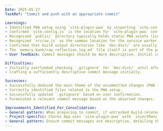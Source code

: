 ```yaml
---
Date: 2025-05-27
TaskRef: "Commit and push with an appropriate commit"

Learnings:
- Identified PWA setup using `vite-plugin-pwa` by inspecting `vite.config.js` and untracked files like `public/` and `src/sw.js`.
- Confirmed `vite.config.js` is the location for `vite-plugin-pwa` configuration, including manifest details and service worker strategy (`injectManifest`).
- Recognized `public/` directory typically holds static PWA assets (icons, manifest files).
- Recognized `src/sw.js` as the common location for the service worker source file when using `injectManifest`.
- Confirmed that build output directories like `dev-dist/` are usually added to `.gitignore`.
- The `memory-bank/raw_reflection_log.md` file itself is part of the project's tracking and should be included in commits.
- User feedback: Commit messages should be more descriptive. Initial commit "feat: Implement PWA with vite-plugin-pwa and update dependencies" was not sufficient.

Difficulties:
- Initially overlooked checking `.gitignore` for `dev-dist/` until after `git status` revealed it as untracked. Future git operations could benefit from checking `.gitignore` status for build-related directories earlier if untracked build outputs are present.
- Crafting a sufficiently descriptive commit message initially.

Successes:
- Successfully deduced the main theme of the uncommitted changes (PWA implementation) by analyzing modified and untracked files.
- Correctly identified files related to the PWA setup.
- Successfully updated `.gitignore` based on user confirmation.
- Formulated a relevant commit message based on the observed changes.

Improvements_Identified_For_Consolidation:
- General pattern: When preparing to commit, if untracked build-related directories (e.g., `dist`, `build`, `dev-dist`) appear, verify if they should be added to `.gitignore`.
- Project-specific: Chores App uses `vite-plugin-pwa` with `injectManifest` strategy, `src/sw.js` for service worker, and `public/` for PWA assets.
- General pattern: Ensure commit messages are descriptive, detailing the scope and purpose of changes. For feature additions like PWA, mention key configurations and files involved.
---
```

